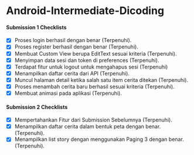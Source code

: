 # Android-Intermediate-Dicoding

#### Submission 1 Checklists
- [x] Proses login berhasil dengan benar (Terpenuhi)</strong>.
- [x] Proses register berhasil dengan benar (Terpenuhi)</strong>.
- [x] Membuat Custom View berupa EditText sesuai kriteria (Terpenuhi)</strong>.
- [x] Menyimpan data sesi dan token di preferences (Terpenuhi).</strong>
- [x] Terdapat fitur untuk logout untuk mengahapus sesi (Terpenuhi) </strong>
- [x] Menampilkan daftar cerita dari API (Terpenuhi)</strong>.
- [x] Muncul halaman detail ketika salah satu item cerita ditekan (Terpenuhi)</strong>.
- [x] Proses menambah cerita baru berhasil sesuai kriteria (Terpenuhi)</strong>.
- [x] Membuat animasi pada aplikasi (Terpenuhi).</strong>

#### Submission 2 Checklists
- [x] Mempertahankan Fitur dari Submission Sebelumnya (Terpenuhi)</strong>.
- [x] Menampilkan daftar cerita dalam bentuk peta dengan benar.  (Terpenuhi)</strong>.
- [x] Menampilkan list story dengan menggunakan Paging 3 dengan benar. (Terpenuhi)</strong>.
